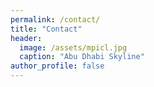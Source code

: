 ```yaml
---
permalink: /contact/
title: "Contact"
header:
  image: /assets/mpicl.jpg
  caption: "Abu Dhabi Skyline"
author_profile: false
---
```


